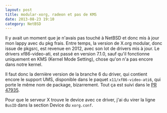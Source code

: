 ```yaml
---
layout: post
title: modular-xorg, radeon et pas de KMS
date: 2013-08-23 19:10
category: NetBSD
---
```


Il y avait un moment que je n'avais pas touché à NetBSD et donc mis à
jour mon lappy avec du pkg frais. Entre temps, la version de X.org
modular, donc issue de pkgsrc, est revenue en 2012, avec son lot de
drivers mis à jour. Le drivers xf86-video-ati, est passé en version
7.1.0, sauf qu'il fonctionne uniquement en KMS (Kernel Mode Setting),
chose qu'on n'a pas encore dans notre kernel.

Il faut donc la dernière version de la branche 6 du driver, qui contient
encore le support UMS, disponible dans le paquet `x11/xf86-video-ati6`,
qui porte le même nom de package, bizarrement. Tout ça est suivi dans le
[PR 47935][].

Pour que le serveur X trouve le device avec ce driver, j'ai du virer la
ligne `BusID` dans la section Device du `xorg.conf`.


[PR 47935]: http://gnats.netbsd.org/cgi-bin/query-pr-single.pl?number=47935